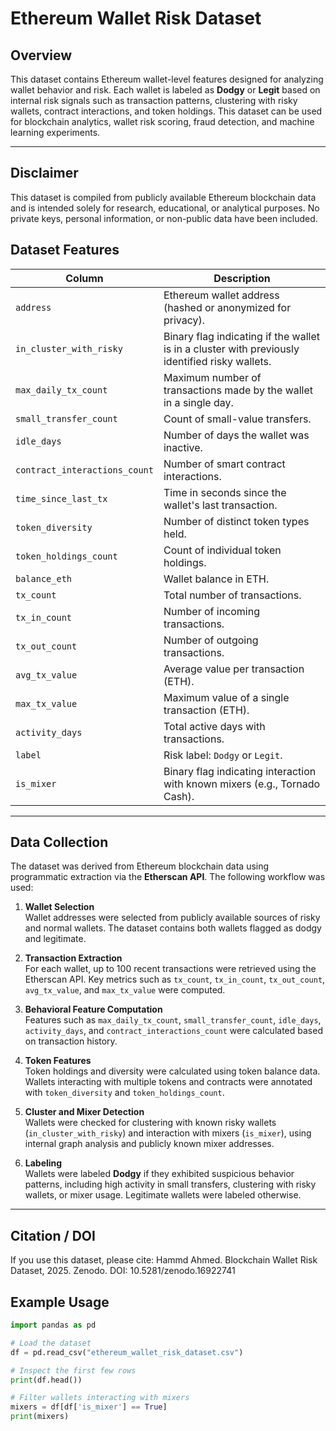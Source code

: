 # Ethereum Wallet Risk Dataset


## Overview
This dataset contains Ethereum wallet-level features designed for analyzing wallet behavior and risk. Each wallet is labeled as **Dodgy** or **Legit** based on internal risk signals such as transaction patterns, clustering with risky wallets, contract interactions, and token holdings. This dataset can be used for blockchain analytics, wallet risk scoring, fraud detection, and machine learning experiments.

---

## Disclaimer

This dataset is compiled from publicly available Ethereum blockchain data and is intended solely for research, educational, or analytical purposes. No private keys, personal information, or non-public data have been included.

## Dataset Features

| Column | Description |
|--------|-------------|
| `address` | Ethereum wallet address (hashed or anonymized for privacy). |
| `in_cluster_with_risky` | Binary flag indicating if the wallet is in a cluster with previously identified risky wallets. |
| `max_daily_tx_count` | Maximum number of transactions made by the wallet in a single day. |
| `small_transfer_count` | Count of small-value transfers. |
| `idle_days` | Number of days the wallet was inactive. |
| `contract_interactions_count` | Number of smart contract interactions. |
| `time_since_last_tx` | Time in seconds since the wallet's last transaction. |
| `token_diversity` | Number of distinct token types held. |
| `token_holdings_count` | Count of individual token holdings. |
| `balance_eth` | Wallet balance in ETH. |
| `tx_count` | Total number of transactions. |
| `tx_in_count` | Number of incoming transactions. |
| `tx_out_count` | Number of outgoing transactions. |
| `avg_tx_value` | Average value per transaction (ETH). |
| `max_tx_value` | Maximum value of a single transaction (ETH). |
| `activity_days` | Total active days with transactions. |
| `label` | Risk label: `Dodgy` or `Legit`. |
| `is_mixer` | Binary flag indicating interaction with known mixers (e.g., Tornado Cash). |

---

## Data Collection

The dataset was derived from Ethereum blockchain data using programmatic extraction via the **Etherscan API**. The following workflow was used:

1. **Wallet Selection**  
   Wallet addresses were selected from publicly available sources of risky and normal wallets. The dataset contains both wallets flagged as dodgy and legitimate.

2. **Transaction Extraction**  
   For each wallet, up to 100 recent transactions were retrieved using the Etherscan API. Key metrics such as `tx_count`, `tx_in_count`, `tx_out_count`, `avg_tx_value`, and `max_tx_value` were computed.

3. **Behavioral Feature Computation**  
   Features such as `max_daily_tx_count`, `small_transfer_count`, `idle_days`, `activity_days`, and `contract_interactions_count` were calculated based on transaction history.  

4. **Token Features**  
   Token holdings and diversity were calculated using token balance data. Wallets interacting with multiple tokens and contracts were annotated with `token_diversity` and `token_holdings_count`.

5. **Cluster and Mixer Detection**  
   Wallets were checked for clustering with known risky wallets (`in_cluster_with_risky`) and interaction with mixers (`is_mixer`), using internal graph analysis and publicly known mixer addresses.

6. **Labeling**  
   Wallets were labeled **Dodgy** if they exhibited suspicious behavior patterns, including high activity in small transfers, clustering with risky wallets, or mixer usage. Legitimate wallets were labeled otherwise.

---

## Citation / DOI

If you use this dataset, please cite:
Hammd Ahmed. Blockchain Wallet Risk Dataset, 2025. Zenodo. DOI: 10.5281/zenodo.16922741

## Example Usage

```python
import pandas as pd

# Load the dataset
df = pd.read_csv("ethereum_wallet_risk_dataset.csv")

# Inspect the first few rows
print(df.head())

# Filter wallets interacting with mixers
mixers = df[df['is_mixer'] == True]
print(mixers)

